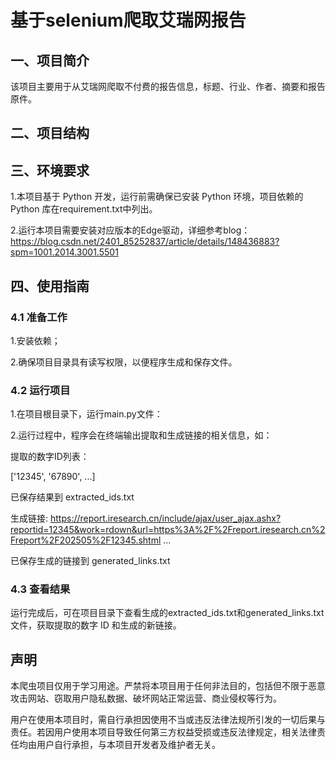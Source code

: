 # 基于selenium爬取艾瑞网报告


## 一、项目简介
该项目主要用于从艾瑞网爬取不付费的报告信息，标题、行业、作者、摘要和报告原件。

## 二、项目结构


## 三、环境要求
1.本项目基于 Python 开发，运行前需确保已安装 Python 环境，项目依赖的 Python 库在requirement.txt中列出。

2.运行本项目需要安装对应版本的Edge驱动，详细参考blog：https://blog.csdn.net/2401_85252837/article/details/148436883?spm=1001.2014.3001.5501

## 四、使用指南
### 4.1 准备工作
1.安装依赖；

2.确保项目目录具有读写权限，以便程序生成和保存文件。

### 4.2 运行项目
1.在项目根目录下，运行main.py文件：

2.运行过程中，程序会在终端输出提取和生成链接的相关信息，如：

提取的数字ID列表：

['12345', '67890', ...]

已保存结果到 extracted_ids.txt

生成链接: https://report.iresearch.cn/include/ajax/user_ajax.ashx?reportid=12345&work=rdown&url=https%3A%2F%2Freport.iresearch.cn%2Freport%2F202505%2F12345.shtml
...

已保存生成的链接到 generated_links.txt

### 4.3 查看结果

运行完成后，可在项目目录下查看生成的extracted_ids.txt和generated_links.txt文件，获取提取的数字 ID 和生成的新链接。

## 声明
本爬虫项目仅用于学习用途。严禁将本项目用于任何非法目的，包括但不限于恶意攻击网站、窃取用户隐私数据、破坏网站正常运营、商业侵权等行为。

用户在使用本项目时，需自行承担因使用不当或违反法律法规所引发的一切后果与责任。若因用户使用本项目导致任何第三方权益受损或违反法律规定，相关法律责任均由用户自行承担，与本项目开发者及维护者无关。

